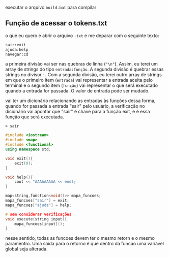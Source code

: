 executar o arquivo `build.bat` para compilar

## Função de acessar o tokens.txt
o que eu quero é abrir o arquivo `.txt` e me deparar com o seguinte texto:

```txt
sair:exit
ajuda:help
navegar:cd
```

a primeira divisão vai ser nas quebras de linha (`"\n"`). Assim, eu terei um array de strings do tipo `entrada:função`. A segunda divisão é quebrar essas strings no divisor `:`.
Com a segunda divisão, eu terei outro array de strings em que o primeiro item (`entrada`) vai representar a entrada aceita pelo terminal e o segundo item (`função`) vai representar o que será executado quando a entrada for passada.
O valor de entrada pode ser mudado.

vai ter um dicionário relacionando as entradas às funções
dessa forma, quando for passada a entrada "sair" pelo usuário, a verificação no dicionário vai apontar que "sair" é chave para a função exit, e é essa função que será executada.
```duckling-shell
> sair
```

```cpp
#include <iostream>
#include <map>
#include <functional>
using namespace std;

void exit(){
	exit(0);
}

void help(){
	cout << "AAAAAAAAA << endl;
}

map<string,function<void()>> mapa_funcoes;
mapa_funcoes["sair"] = exit;
mapa_funcoes["ajuda"] = help;

# sem considerar verificações
void execute(string input){
	mapa_funcoes[input]();
}

```

nesse sentido, todas as funcoes devem ter o mesmo retorn e o mesmo paramentro. Uma saída para o retorno é que dentro da funcao uma variável global seja alterada.